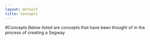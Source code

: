 ```yaml
---
layout: default
title: Concepts
---
```

#Concepts
Below listed are concepts that have been thought of in the process of creating a Segway
